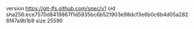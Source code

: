 version https://git-lfs.github.com/spec/v1
oid sha256:ece7570d8419867f1d5935bc6b521903e98dcf3e6b0c6b4d05a2826f47a9b1b9
size 25590
